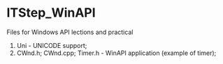 # ITStep_WinAPI
Files for Windows API lections and practical

1) Uni - UNICODE support;
2) CWnd.h; CWnd.cpp; Timer.h - WinAPI application (example of timer);
